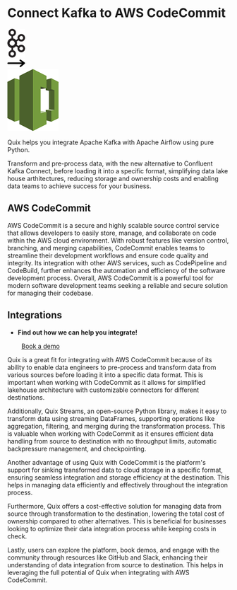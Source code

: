 # Connect Kafka to AWS CodeCommit

<div class="connect-images cards blog-grid-card" markdown>
<div>
<img src="../images/kafka_logo.png" width="40px" />
</div>
<div>
<img src="../images/arrow.svg" width="40px" />
</div>
<div>
<img src="./images/aws-codecommit_1.jpg" />
</div>
</div>

Quix helps you integrate Apache Kafka with Apache Airflow using pure Python.

Transform and pre-process data, with the new alternative to Confluent Kafka Connect, before loading it into a specific format, simplifying data lake house arthitectures, reducing storage and ownership costs and enabling data teams to achieve success for your business.

## AWS CodeCommit

AWS CodeCommit is a secure and highly scalable source control service that allows developers to easily store, manage, and collaborate on code within the AWS cloud environment. With robust features like version control, branching, and merging capabilities, CodeCommit enables teams to streamline their development workflows and ensure code quality and integrity. Its integration with other AWS services, such as CodePipeline and CodeBuild, further enhances the automation and efficiency of the software development process. Overall, AWS CodeCommit is a powerful tool for modern software development teams seeking a reliable and secure solution for managing their codebase.

## Integrations

<div class="grid cards" markdown>

- __Find out how we can help you integrate!__

    <a class="md-button md-button--primary" href="https://share.hsforms.com/1iW0TmZzKQMChk0lxd_tGiw4yjw2?__hstc=175542013.2303933fbd746c0ac86d9ccbe9bc9100.1728383268831.1729603416735.1729620918855.31&__hssc=175542013.1.1729620918855&__hsfp=2132701734" target="_blank" style="margin:.5rem;">Book a demo</a>

</div>


Quix is a great fit for integrating with AWS CodeCommit because of its ability to enable data engineers to pre-process and transform data from various sources before loading it into a specific data format. This is important when working with CodeCommit as it allows for simplified lakehouse architecture with customizable connectors for different destinations. 

Additionally, Quix Streams, an open-source Python library, makes it easy to transform data using streaming DataFrames, supporting operations like aggregation, filtering, and merging during the transformation process. This is valuable when working with CodeCommit as it ensures efficient data handling from source to destination with no throughput limits, automatic backpressure management, and checkpointing.

Another advantage of using Quix with CodeCommit is the platform's support for sinking transformed data to cloud storage in a specific format, ensuring seamless integration and storage efficiency at the destination. This helps in managing data efficiently and effectively throughout the integration process.

Furthermore, Quix offers a cost-effective solution for managing data from source through transformation to the destination, lowering the total cost of ownership compared to other alternatives. This is beneficial for businesses looking to optimize their data integration process while keeping costs in check.

Lastly, users can explore the platform, book demos, and engage with the community through resources like GitHub and Slack, enhancing their understanding of data integration from source to destination. This helps in leveraging the full potential of Quix when integrating with AWS CodeCommit.

